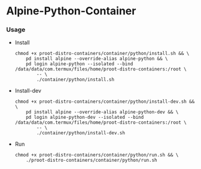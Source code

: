 # Alpine-Python-Container

### Usage
- Install
    ```shell
    chmod +x proot-distro-containers/container/python/install.sh && \
    	pd install alpine --override-alias alpine-python && \
    	pd login alpine-python --isolated --bind /data/data/com.termux/files/home/proot-distro-containers:/root \
    		-- \
    		./container/python/install.sh
    ```

- Install-dev
    ```shell
    chmod +x proot-distro-containers/container/python/install-dev.sh && \
    	pd install alpine --override-alias alpine-python-dev && \
    	pd login alpine-python-dev --isolated --bind /data/data/com.termux/files/home/proot-distro-containers:/root \
    		-- \
    		./container/python/install-dev.sh
    ```
    
- Run
    ```shell
    chmod +x proot-distro-containers/container/python/run.sh && \
        ./proot-distro-containers/container/python/run.sh
    ```
